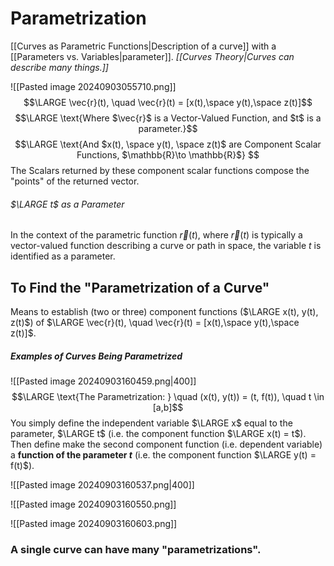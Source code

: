 # Parametrization
[[Curves as Parametric Functions|Description of a curve]] with a [[Parameters vs. Variables|parameter]].
*[[Curves Theory|Curves can describe many things.]]*

![[Pasted image 20240903055710.png]]
$$\LARGE \vec{r}(t), \quad \vec{r}(t) = [x(t),\space y(t),\space z(t)]$$
$$\LARGE \text{Where $\vec{r}$ is a Vector-Valued Function, and $t$ is a parameter.}$$
$$\LARGE \text{And $x(t), \space y(t), \space z(t)$ are Component Scalar Functions, $\mathbb{R}\to \mathbb{R}$} $$
The Scalars returned by these component scalar functions compose the "points" of the returned vector. 
###### $\LARGE t$ as a Parameter
In the context of the parametric function $\vec{r}(t)$, where $\vec{r}(t)$ is typically a vector-valued function describing a curve or path in space, the variable $t$ is identified as a parameter.
## To Find the "Parametrization of a Curve"
Means to establish (two or three) component functions ($\LARGE x(t), y(t), z(t)$) of $\LARGE \vec{r}(t), \quad \vec{r}(t) = [x(t),\space y(t),\space z(t)]$.
##### Examples of Curves Being Parametrized
![[Pasted image 20240903160459.png|400]]
$$\LARGE \text{The Parametrization: } \quad (x(t), y(t)) = (t, f(t)), \quad t \in [a,b]$$
You simply define the independent variable $\LARGE x$ equal to the parameter, $\LARGE t$ (i.e. the component function $\LARGE x(t) = t$).
	Then define make the second component function (i.e. dependent variable) a **function of the parameter $t$** (i.e. the component function $\LARGE y(t) = f(t)$).

![[Pasted image 20240903160537.png|400]]

![[Pasted image 20240903160550.png]]

![[Pasted image 20240903160603.png]]

### A single curve can have many "parametrizations".